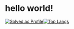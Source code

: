 # hello world!
[![Solved.ac Profile](http://mazassumnida.wtf/api/v2/generate_badge?boj=dove386)](https://solved.ac/dove386/)[![Top Langs](https://github-readme-stats.vercel.app/api/top-langs/?username=jeongdowny&langs_count=10&layout=compact&theme=default)](https://github.com/dove9441/dove9441)﻿